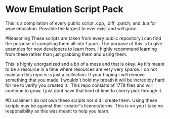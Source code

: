 # Wow Emulation Script Pack
This is a compilation of every public script .cpp, .diff, .patch, and .lua for wow emulation. Possible the largest to ever exist and will grow.

#Reasoning
These scripts are taken from every public repository i can find the purpose of compiling them all into 1 pack.
The purpose of this is to give examples for new developers to learn from.
I highly recommend learning from these rather than just grabbing them and using them.

This is highly unorganized and a bit of a mess and that is okay. As it's meant to be a resource in a time where resources are very very sparse.
I do not maintain this repo is is just a collection. If your hoping i will remove something that you made. 
I wouldn't hold my breath it will be incredibly hard for me to verify you created it.. 
This repo consists of 1778 files and will continue to grow. I just dont have that kind of time to cherry pick through it. 

#Disclaimer
I do not own these scripts nor did i create them.
Using these scripts may be against their creator's lisence/terms. 
This is on you I take no responsibility as this was meant to help you learn.
